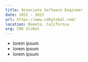 ```yaml
---
title: Associate Software Engineer 
date: 2022 - 2023
url: https://www.cdkglobal.com/
location: Remote, California
org: CDK Global
---
```


- lorem ipsum
- lorem ipsum
- lorem ipsum
